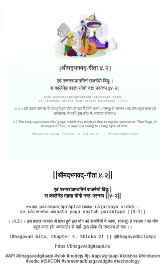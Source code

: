 <img src="../../asset/BG_4_2.png"/>
<center><h2>||श्रीमद्‍भगवद्‍-गीता ४.२||</h2>
<h3>एवं परम्पराप्राप्तमिमं राजर्षयो विदुः |<br/>स कालेनेह महता योगो नष्टः परन्तप ||४-२||</h3>
<pre>evaṃ paramparāprāptamimaṃ rājarṣayo viduḥ .<br/>sa kāleneha mahatā yogo naṣṭaḥ parantapa ||4-2||</pre>
<p>।।4.2।। इस प्रकार परम्परा से प्राप्त हुये इस योग को राजर्षियों ने जाना, (परन्तु) हे परन्तप ! वह योग बहुत काल (के अन्तराल) से यहाँ (इस लोक में) नष्टप्राय हो गया।।</p>
<pre>(Bhagavad Gita, Chapter 4, Shloka 2) || @BhagavadGitaApi</pre><p>https://bhagavadgitaapi.in/</p><p>#API #bhagavadgitaapi #slok #nodejs #js #api #gitaapi #krishna #hinduism #vedic #ISKCON #shreemadbhagavadgita #technology</p></center>